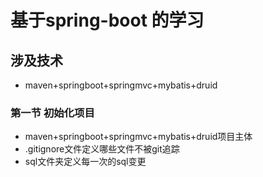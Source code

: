 # 基于spring-boot 的学习

## 涉及技术
* maven+springboot+springmvc+mybatis+druid

### 第一节 初始化项目
 * maven+springboot+springmvc+mybatis+druid项目主体
 * .gitignore文件定义哪些文件不被git追踪
 * sql文件夹定义每一次的sql变更